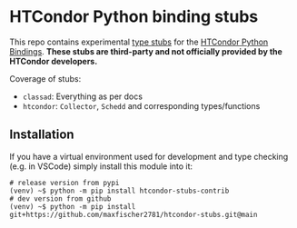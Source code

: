 # HTCondor Python binding stubs

This repo contains experimental [type stubs](https://typing.python.org/en/latest/spec/distributing.html) for the [HTCondor Python Bindings](https://htcondor.readthedocs.io/en/24.x/apis/python-bindings/).
**These stubs are third-party and not officially provided by the HTCondor developers.**

Coverage of stubs:

- `classad`: Everything as per docs
- `htcondor`: `Collector`, `Schedd` and corresponding types/functions

## Installation

If you have a virtual environment used for development and type checking (e.g. in VSCode) simply install this module into it:

    # release version from pypi
    (venv) ~$ python -m pip install htcondor-stubs-contrib
    # dev version from github
    (venv) ~$ python -m pip install git+https://github.com/maxfischer2781/htcondor-stubs.git@main

